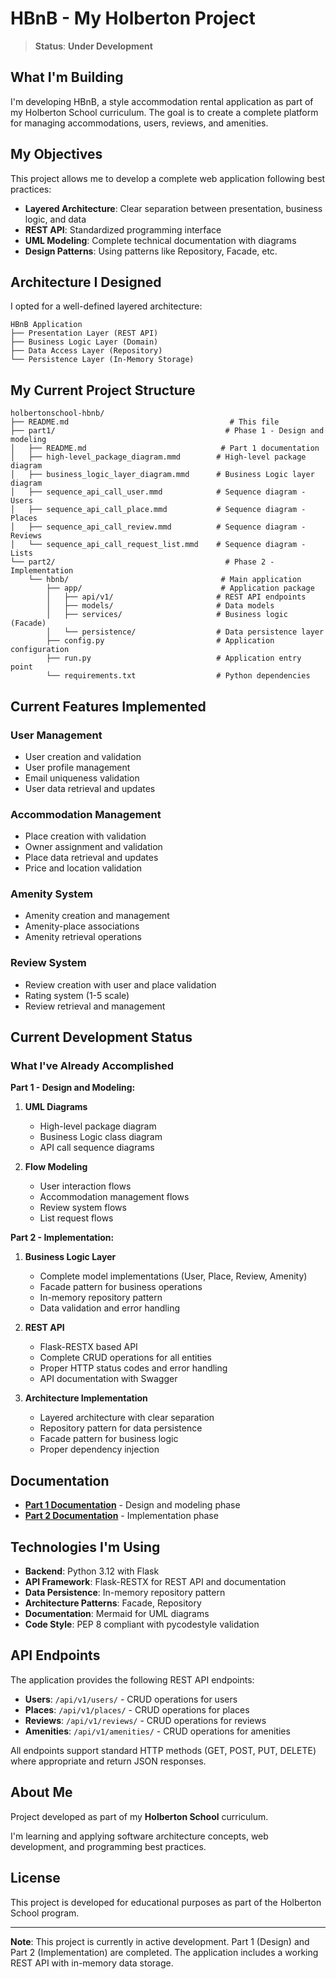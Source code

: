 # HBnB - My Holberton Project

> **Status**: **Under Development**

## What I'm Building

I'm developing HBnB, a style accommodation rental application as part of my Holberton School curriculum. The goal is to create a complete platform for managing accommodations, users, reviews, and amenities.

## My Objectives

This project allows me to develop a complete web application following best practices:

- **Layered Architecture**: Clear separation between presentation, business logic, and data
- **REST API**: Standardized programming interface
- **UML Modeling**: Complete technical documentation with diagrams
- **Design Patterns**: Using patterns like Repository, Facade, etc.

## Architecture I Designed

I opted for a well-defined layered architecture:

```
HBnB Application
├── Presentation Layer (REST API)
├── Business Logic Layer (Domain)
├── Data Access Layer (Repository)
└── Persistence Layer (In-Memory Storage)
```

## My Current Project Structure

```
holbertonschool-hbnb/
├── README.md                                    # This file
├── part1/                                      # Phase 1 - Design and modeling
│   ├── README.md                              # Part 1 documentation
│   ├── high-level_package_diagram.mmd        # High-level package diagram
│   ├── business_logic_layer_diagram.mmd      # Business Logic layer diagram
│   ├── sequence_api_call_user.mmd            # Sequence diagram - Users
│   ├── sequence_api_call_place.mmd           # Sequence diagram - Places
│   ├── sequence_api_call_review.mmd          # Sequence diagram - Reviews
│   └── sequence_api_call_request_list.mmd    # Sequence diagram - Lists
└── part2/                                      # Phase 2 - Implementation
    └── hbnb/                                  # Main application
        ├── app/                               # Application package
        │   ├── api/v1/                       # REST API endpoints
        │   ├── models/                       # Data models
        │   ├── services/                     # Business logic (Facade)
        │   └── persistence/                  # Data persistence layer
        ├── config.py                         # Application configuration
        ├── run.py                            # Application entry point
        └── requirements.txt                  # Python dependencies
```

## Current Features Implemented

### User Management
- User creation and validation
- User profile management
- Email uniqueness validation
- User data retrieval and updates

### Accommodation Management
- Place creation with validation
- Owner assignment and validation
- Place data retrieval and updates
- Price and location validation

### Amenity System
- Amenity creation and management
- Amenity-place associations
- Amenity retrieval operations

### Review System
- Review creation with user and place validation
- Rating system (1-5 scale)
- Review retrieval and management

## Current Development Status

### What I've Already Accomplished

**Part 1 - Design and Modeling:**
1. **UML Diagrams**
   - High-level package diagram
   - Business Logic class diagram
   - API call sequence diagrams

2. **Flow Modeling**
   - User interaction flows
   - Accommodation management flows
   - Review system flows
   - List request flows

**Part 2 - Implementation:**
1. **Business Logic Layer**
   - Complete model implementations (User, Place, Review, Amenity)
   - Facade pattern for business operations
   - In-memory repository pattern
   - Data validation and error handling

2. **REST API**
   - Flask-RESTX based API
   - Complete CRUD operations for all entities
   - Proper HTTP status codes and error handling
   - API documentation with Swagger

3. **Architecture Implementation**
   - Layered architecture with clear separation
   - Repository pattern for data persistence
   - Facade pattern for business logic
   - Proper dependency injection

## Documentation

- **[Part 1 Documentation](./part1/README.md)** - Design and modeling phase
- **[Part 2 Documentation](./part2/hbnb/README.md)** - Implementation phase

## Technologies I'm Using

- **Backend**: Python 3.12 with Flask
- **API Framework**: Flask-RESTX for REST API and documentation
- **Data Persistence**: In-memory repository pattern
- **Architecture Patterns**: Facade, Repository
- **Documentation**: Mermaid for UML diagrams
- **Code Style**: PEP 8 compliant with pycodestyle validation

## API Endpoints

The application provides the following REST API endpoints:

- **Users**: `/api/v1/users/` - CRUD operations for users
- **Places**: `/api/v1/places/` - CRUD operations for places
- **Reviews**: `/api/v1/reviews/` - CRUD operations for reviews
- **Amenities**: `/api/v1/amenities/` - CRUD operations for amenities

All endpoints support standard HTTP methods (GET, POST, PUT, DELETE) where appropriate and return JSON responses.

## About Me

Project developed as part of my **Holberton School** curriculum.

I'm learning and applying software architecture concepts, web development, and programming best practices.

## License

This project is developed for educational purposes as part of the Holberton School program.

---

**Note**: This project is currently in active development. Part 1 (Design) and Part 2 (Implementation) are completed. The application includes a working REST API with in-memory data storage.
